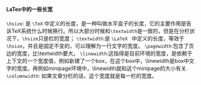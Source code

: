#### LaTex中的一些长宽
`\hsize`: 是 `\TeX` 中定义的长度，是一种叫做水平盒子的长度，它的主要作用是告诉TeX系统什么时候换行。所以大部分时候和`\textwidth`是一致的，但是在分栏状况下，`\hsize`只是栏的宽度；
`\textwidth`:是 `\LaTeX ` 中定义的长度，等效于`\hsize`，并且是固定不变的，可以理解为一行文字的宽度。
`\pagewidth`:包含了页边的宽度，比\textwidth要大。
`\linewidth`:这指得是目前环境的宽度，是依赖于上下文的一个宽度值，例如新建了一个box，在这个box中，\linewidth是box中文字的宽度。再例如minipage环境中，\linewidth就和这个minipage的大小有关.
`\columnwidth`: 如果文章分栏的话，这个宽度就是每一栏的宽度。